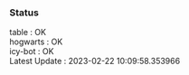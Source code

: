### Status


table : OK  
hogwarts : OK  
icy-bot : OK  
Latest Update : 2023-02-22 10:09:58.353966
